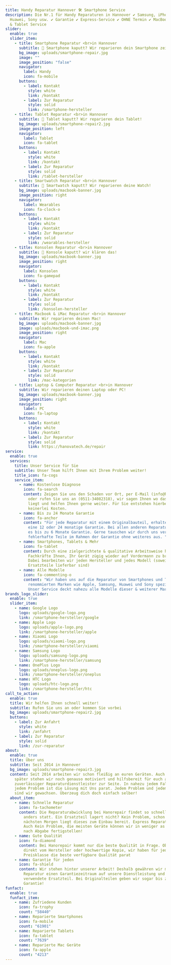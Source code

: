 ```yaml
---
title: Handy Reparatur Hannover 🛠️ Smartphone Service
description: Die Nr.1 für Handy Reparaturen in Hannover ✔ Samsung, iPhone,
  Huawei, Sony usw. ✔ Garantie ✔ Express-Service ✔ OHNE Termin ✔ MacBook & iMac
  & Tablet Service
slider:
  enable: true
  slider_item:
    - title: Smartphone Reparatur <br>in Hannover
      subtitle: 🚨 Smartphone kaputt? Wir reparieren dein Smartphone zeitnah!
      bg_image: uploads/smartphone-repair.jpg
      image: ""
      image_position: "false"
      navigator:
        label: Handy
        icon: fa-mobile
      buttons:
        - label: Kontakt
          style: white
          link: /kontakt
        - label: Zur Reparatur
          style: solid
          link: /smartphone-hersteller
    - title: Tablet Reparatur <br>in Hannover
      subtitle: 🚨 Tablet kaputt? Wir reparieren dein Tablet!
      bg_image: uploads/smartphone-repair2.jpg
      image_position: left
      navigator:
        label: Tablet
        icon: fa-tablet
      buttons:
        - label: Kontakt
          style: white
          link: /kontakt
        - label: Zur Reparatur
          style: solid
          link: /tablet-hersteller
    - title: Smartwatch Reparatur <br>in Hannover
      subtitle: 🚨 Smartwatch kaputt? Wir reparieren deine Watch!
      bg_image: uploads/macbook-banner.jpg
      image_position: right
      navigator:
        label: Wearables
        icon: fa-clock-o
      buttons:
        - label: Kontakt
          style: white
          link: /kontakt
        - label: Zur Reparatur
          style: solid
          link: /wearables-hersteller
    - title: Konsolen Reparatur <br>in Hannover
      subtitle: 🚨 Konsole kaputt? wir klären das!
      bg_image: uploads/macbook-banner.jpg
      image_position: right
      navigator:
        label: Konsolen
        icon: fa-gamepad
      buttons:
        - label: Kontakt
          style: white
          link: /kontakt
        - label: Zur Reparatur
          style: solid
          link: /konsolen-hersteller
    - title: Macbook & iMac Reparatur <br>in Hannover
      subtitle: Wir reparieren deinen Mac!
      bg_image: uploads/macbook-banner.jpg
      image: uploads/macbook-und-imac.png
      image_position: right
      navigator:
        label: Mac
        icon: fa-apple
      buttons:
        - label: Kontakt
          style: white
          link: /kontakt
        - label: Zur Reparatur
          style: solid
          link: /mac-kategorien
    - title: Laptop & Computer Reparatur <br>in Hannover
      subtitle: Wir reparieren deinen Laptop oder PC!
      bg_image: uploads/macbook-banner.jpg
      image_position: right
      navigator:
        label: PC
        icon: fa-laptop
      buttons:
        - label: Kontakt
          style: white
          link: /kontakt
        - label: Zur Reparatur
          style: solid
          link: https://hanovatech.de/repair
service:
  enable: true
  services:
    title: Unser Service für Sie
    subtitle: Unser Team hilft Ihnen mit Ihrem Problem weiter!
    title_icon: fa-cogs
    service_item:
      - name: Kostenlose Diagnose
        icon: fa-search
        content: Zeigen Sie uns den Schaden vor Ort, per E-Mail (info@hanorepair.de),
          oder rufen Sie uns an (0511-34082318), wir sagen Ihnen wo das Problem
          liegt und helfen Ihnen gerne weiter. Für Sie entstehen hierbei noch
          keinerlei Kosten.
      - name: Bis zu 24 Monate Garantie
        icon: fa-anchor
        content: "Für jede Reparatur mit einem Originalbauteil, erhalten Sie von uns
          eine 12 oder 24 monatige Garantie. Bei allen anderen Reparaturen gibt
          es bis zu 6 Monate Garantie. Gerne tauschen wir durch uns verarbeitete
          fehlerhafte Teile im Rahmen der Garantie ohne weiteres aus. "
      - name: Smartphones, Tablets & Mehr
        icon: fa-tablet
        content: Durch eine zielgerichtete & qualitative Arbeitsweise helfen unsere
          Fachkräfte Ihnen, Ihr Gerät zügig wieder auf Vordermann zu bringen.
          Dabei bearbeiten wir jeden Hersteller und jedes Modell (soweit
          Ersatzteile lieferbar sind)
      - name: Alle Modelle
        icon: fa-commenting-o
        content: "Wir haben uns auf die Reparatur von Smartphones und Tablets von
          renommierten Marken wie Apple, Samsung, Huawei und Sony spezialisiert.
          Unser Service deckt nahezu alle Modelle dieser & weiterer Marken ab. "
brands_logo_slider:
  enable: true
  slider_item:
    - name: Google Logo
      logo: uploads/google-logo.png
      link: /smartphone-hersteller/google
    - name: Apple Logo
      logo: uploads/apple-logo.png
      link: /smartphone-hersteller/apple
    - name: Xiaomi Logo
      logo: uploads/xiaomi-logo.png
      link: /smartphone-hersteller/xiaomi
    - name: Samsung Logo
      logo: uploads/samsung-logo.png
      link: /smartphone-hersteller/samsung
    - name: OnePlus Logo
      logo: uploads/oneplus-logo.png
      link: /smartphone-hersteller/oneplus
    - name: HTC Logo
      logo: uploads/htc-logo.png
      link: /smartphone-hersteller/htc
call_to_action:
  enable: true
  title: Wir helfen Ihnen schnell weiter!
  subtitle: Rufen Sie uns an oder kommen Sie vorbei
  bg_image: uploads/smartphone-repair2.jpg
  buttons:
    - label: Zur Anfahrt
      style: white
      link: /anfahrt
    - label: Zur Reparatur
      style: solid
      link: /zur-reparatur
about:
  enable: true
  title: Über uns
  subtitle: Seit 2014 in Hannover
  bg_image: uploads/smartphone-repair3.jpg
  content: Seit 2014 arbeiten wir schon fleißig an euren Geräten. Auch 10 Jahre
    später stehen wir noch genauso motiviert und hilfsbereit für euch als
    zuverlässiger Reparaturdienstleister zur Seite. In nahezu jedem Fall und bei
    jedem Problem ist die Lösung mit Uns parat. Jedem Problem und jedem Defekt
    sind wir gewachsen. Überzeug dich doch einfach selber!
  about_item:
    - name: Schnelle Reparatur
      icon: fa-tachometer
      content: Die Reparaturabwicklung bei Hanorepair findet so schnell wie nirgends
        anders statt. Ein Ersatzteil lagert nicht? Kein Problem, schon zum
        nächsten Morgen liegt dieses zum Einbau bereit. Express Reparatur nötig?
        Auch Kein Problem, die meisten Geräte können wir in weniger as 1 Stunde
        nach Abgabe fertigstellen!
    - name: Gute Qualität
      icon: fa-diamond
      content: Bei Hanorepair kommt nur die beste Qualität in Frage. Ob Originalteil
        direkt vom Hersteller oder hochwertige Kopie, wir haben für jede
        Preisklasse die beste verfügbare Qualität parat
    - name: Garantie für jeden
      icon: fa-shield
      content: Wir stehen hinter unserer Arbeit! Deshalb gewähren wir mit jeder
        Reparatur einen Garantiezeitraum auf unsere Dienstleistung und auf das
        verwendete Ersatzteil. Bei Originalteilen geben wir sogar bis zu 2 Jahre
        Garantie!
funfact:
  enable: true
  funfact_item:
    - name: Zufriedene Kunden
      icon: fa-trophy
      count: "58440"
    - name: Reparierte Smartphones
      icon: fa-mobile
      count: "61901"
    - name: Reparierte Tablets
      icon: fa-tablet
      count: "7639"
    - name: Reparierte Mac Geräte
      icon: fa-apple
      count: "4213"
---
```

